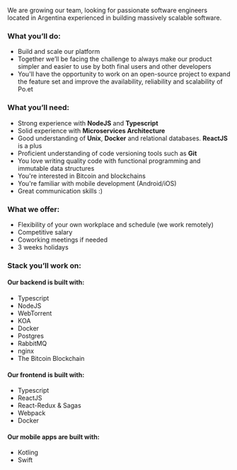 We are growing our team, looking for passionate software engineers located in Argentina experienced in building massively scalable software.   

### What you’ll do:  
- Build and scale our platform  
- Together we’ll be facing the challenge to always make our product simpler and easier to use by both final users and other developers 
- You'll have the opportunity to work on an open-source project to expand the feature set and improve the availability, reliability and scalability of Po.et   

### What you’ll need:  
- Strong experience with **NodeJS** and **Typescript** 
- Solid experience with **Microservices Architecture** 
- Good understanding of **Unix**, **Docker** and relational databases. **ReactJS** is a plus 
- Proficient understanding of code versioning tools such as **Git**  
- You love writing quality code with functional programming and immutable data structures 
- You're interested in Bitcoin and blockchains 
- You're familiar with mobile development (Android/iOS) 
- Great communication skills :)   

### What we offer:  
- Flexibility of your own workplace and schedule (we work remotely) 
- Competitive salary 
- Coworking meetings if needed 
- 3 weeks holidays  

### Stack you’ll work on:  

#### Our backend is built with: 
- Typescript 
- NodeJS 
- WebTorrent 
- KOA 
- Docker 
- Postgres 
- RabbitMQ 
- nginx 
- The Bitcoin Blockchain 

#### Our frontend is built with: 
- Typescript 
- ReactJS 
- React-Redux & Sagas 
- Webpack 
- Docker  

#### Our mobile apps are built with:
- Kotling 
- Swift
